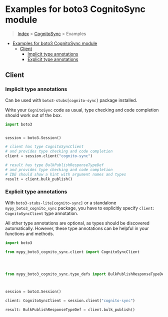 <a id="examples-for-boto3-cognitosync-module"></a>

# Examples for boto3 CognitoSync module

> [Index](../README.md) > [CognitoSync](./README.md) > Examples

- [Examples for boto3 CognitoSync module](#examples-for-boto3-cognitosync-module)
  - [Client](#client)
    - [Implicit type annotations](#implicit-type-annotations)
    - [Explicit type annotations](#explicit-type-annotations)

<a id="client"></a>

## Client

<a id="implicit-type-annotations"></a>

### Implicit type annotations

Can be used with `boto3-stubs[cognito-sync]` package installed.

Write your `CognitoSync` code as usual, type checking and code completion
should work out of the box.

```python
import boto3


session = boto3.Session()

# client has type CognitoSyncClient
# and provides type checking and code completion
client = session.client("cognito-sync")

# result has type BulkPublishResponseTypeDef
# and provides type checking and code completion
# IDE should show a hint with argument names and types
result = client.bulk_publish()
```

<a id="explicit-type-annotations"></a>

### Explicit type annotations

With `boto3-stubs-lite[cognito-sync]` or a standalone `mypy_boto3_cognito_sync`
package, you have to explicitly specify `client: CognitoSyncClient` type
annotation.

All other type annotations are optional, as types should be discovered
automatically. However, these type annotations can be helpful in your functions
and methods.

```python
import boto3

from mypy_boto3_cognito_sync.client import CognitoSyncClient




from mypy_boto3_cognito_sync.type_defs import BulkPublishResponseTypeDef



session = boto3.Session()

client: CognitoSyncClient = session.client("cognito-sync")

result: BulkPublishResponseTypeDef = client.bulk_publish()
```
